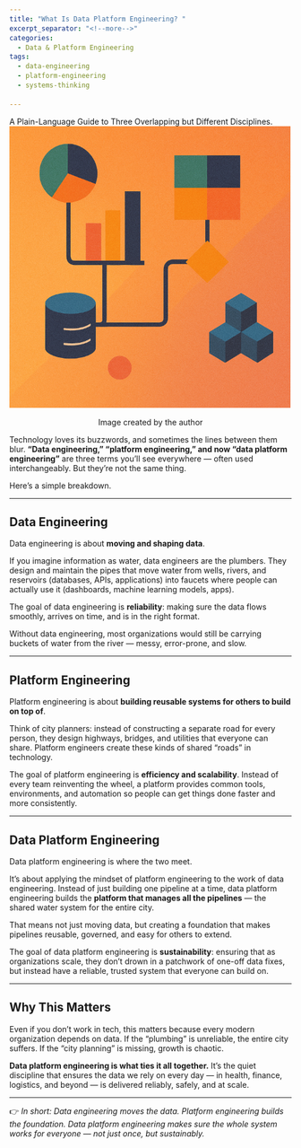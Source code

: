 ```yaml
---
title: "What Is Data Platform Engineering? "
excerpt_separator: "<!--more-->"
categories:
  - Data & Platform Engineering
tags:
  - data-engineering
  - platform-engineering
  - systems-thinking

---
```


<div class="notice--info">
    A Plain-Language Guide to Three Overlapping but Different Disciplines.
</div>

<img src="/assets/images/data_platform_engineering.png" alt="data platform engineering" class="center-image" />

<p align="center">Image created by the author</p>


Technology loves its buzzwords, and sometimes the lines between them blur. **“Data engineering,” “platform engineering,” and now “data platform engineering”** are three terms you’ll see everywhere — often used interchangeably. But they’re not the same thing.  

Here’s a simple breakdown.  

---

## Data Engineering  
Data engineering is about **moving and shaping data**.  

If you imagine information as water, data engineers are the plumbers. They design and maintain the pipes that move water from wells, rivers, and reservoirs (databases, APIs, applications) into faucets where people can actually use it (dashboards, machine learning models, apps).  

The goal of data engineering is **reliability**: making sure the data flows smoothly, arrives on time, and is in the right format.  

Without data engineering, most organizations would still be carrying buckets of water from the river — messy, error-prone, and slow.  

---

## Platform Engineering  
Platform engineering is about **building reusable systems for others to build on top of**.  

Think of city planners: instead of constructing a separate road for every person, they design highways, bridges, and utilities that everyone can share. Platform engineers create these kinds of shared “roads” in technology.  

The goal of platform engineering is **efficiency and scalability**. Instead of every team reinventing the wheel, a platform provides common tools, environments, and automation so people can get things done faster and more consistently.  

---

## Data Platform Engineering  
Data platform engineering is where the two meet.  

It’s about applying the mindset of platform engineering to the work of data engineering. Instead of just building one pipeline at a time, data platform engineering builds the **platform that manages all the pipelines** — the shared water system for the entire city.  

That means not just moving data, but creating a foundation that makes pipelines reusable, governed, and easy for others to extend.  

The goal of data platform engineering is **sustainability**: ensuring that as organizations scale, they don’t drown in a patchwork of one-off data fixes, but instead have a reliable, trusted system that everyone can build on.  

---

## Why This Matters  
Even if you don’t work in tech, this matters because every modern organization depends on data. If the “plumbing” is unreliable, the entire city suffers. If the “city planning” is missing, growth is chaotic.  

**Data platform engineering is what ties it all together.** It’s the quiet discipline that ensures the data we rely on every day — in health, finance, logistics, and beyond — is delivered reliably, safely, and at scale.  

---

👉 *In short: Data engineering moves the data. Platform engineering builds the foundation. Data platform engineering makes sure the whole system works for everyone — not just once, but sustainably.*  
